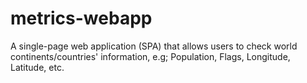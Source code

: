 # metrics-webapp
A single-page web application (SPA) that allows users to check world continents/countries' information, e.g; Population, Flags, Longitude, Latitude, etc.
